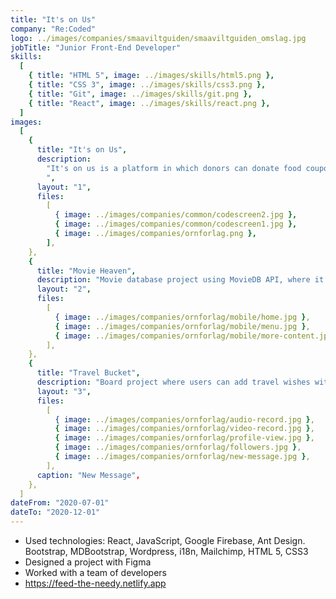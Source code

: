 ```yaml
---
title: "It's on Us"
company: "Re:Coded"
logo: ../images/companies/smaaviltguiden/smaaviltguiden_omslag.jpg
jobTitle: "Junior Front-End Developer"
skills:
  [
    { title: "HTML 5", image: ../images/skills/html5.png },
    { title: "CSS 3", image: ../images/skills/css3.png },
    { title: "Git", image: ../images/skills/git.png },
    { title: "React", image: ../images/skills/react.png },
  ]
images:
  [
    {
      title: "It's on Us",
      description:
        "It's on us is a platform in which donors can donate food coupons to people in need from the chosen restaurants.
        ",
      layout: "1",
      files:
        [
          { image: ../images/companies/common/codescreen2.jpg },
          { image: ../images/companies/common/codescreen1.jpg },
          { image: ../images/companies/ornforlag.png },
        ],
    },
    {
      title: "Movie Heaven",
      description: "Movie database project using MovieDB API, where it shows movies, their casts, ratings, trailers, related movies, genres.",
      layout: "2",
      files:
        [
          { image: ../images/companies/ornforlag/mobile/home.jpg },
          { image: ../images/companies/ornforlag/mobile/menu.jpg },
          { image: ../images/companies/ornforlag/mobile/more-content.jpg },
        ],
    },
    {
      title: "Travel Bucket",
      description: "Board project where users can add travel wishes with pictures",
      layout: "3",
      files:
        [
          { image: ../images/companies/ornforlag/audio-record.jpg },
          { image: ../images/companies/ornforlag/video-record.jpg },
          { image: ../images/companies/ornforlag/profile-view.jpg },
          { image: ../images/companies/ornforlag/followers.jpg },
          { image: ../images/companies/ornforlag/new-message.jpg },
        ],
      caption: "New Message",
    },
  ]
dateFrom: "2020-07-01"
dateTo: "2020-12-01"
---
```


- Used technologies: React, JavaScript, Google Firebase, Ant Design. Bootstrap, MDBootstrap, Wordpress, i18n, Mailchimp, HTML 5, CSS3
- Designed a project with Figma
- Worked with a team of developers
- https://feed-the-needy.netlify.app

